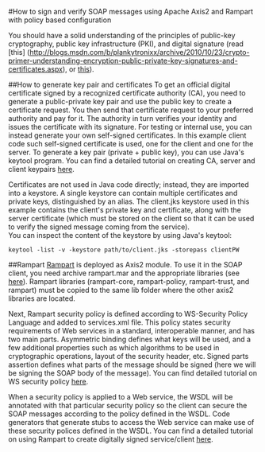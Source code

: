 #How to sign and verify SOAP messages using Apache Axis2 and Rampart with policy based configuration  

You should have a solid understanding of the principles of public-key cryptography, public key infrastructure (PKI), and digital signature (read [this] (http://blogs.msdn.com/b/plankytronixx/archive/2010/10/23/crypto-primer-understanding-encryption-public-private-key-signatures-and-certificates.aspx), or [this](http://wso2.com/library/1891/)). 

##How to generate key pair and certificates
To get an official digital certificate signed by a recognized certificate authority (CA), you need to generate a public-private key pair and use the public key to create a certificate request. You then send that certificate request to your preferred authority and pay for it. The authority in turn verifies your identity and issues the certificate with its signature.
For testing or internal use, you can instead generate your own self-signed certificates. In this example client code such self-signed certificate is used, one for the client and one for the server. To generate a key pair (private + public key),  you can use Java's keytool program. You can find a detailed tutorial on creating CA, server and client keypairs [here](http://wso2.com/library/174/).  

Certificates are not used in Java code directly; instead, they are imported into a keystore. A single keystore can contain multiple certificates and private keys, distinguished by an alias. The client.jks keystore used in this example contains the client's private key and certificate, along with the server certificate (which must be stored on the client so that it can be used to verify the signed message coming from the service).  
You can inspect the content of the keystore by using Java's keytool:  
```
keytool -list -v -keystore path/to/client.jks -storepass clientPW
```

##Rampart
[Rampart](http://axis.apache.org/axis2/java/rampart/) is deployed as Axis2 module. To use it in the SOAP client, you need archive rampart.mar and the appropriate libraries (see [here](http://axis.apache.org/axis2/java/rampart/download.html)). Rampart libraries (rampart-core, rampart-policy, rampart-trust, and rampart) must be copied to the same lib folder where the other axis2 libraries are located.  

Next, Rampart security policy is defined according to WS-Security Policy Language and added to services.xml file. This policy states security requirements of Web services in a standard, interoperable manner, and has two main parts. Asymmetric binding defines what keys will be used, and a few additional properties such as which algorithms to be used in cryptographic operations, layout of the security header, etc. Signed parts assertion defines what parts of the message should be signed (here we will be signing the SOAP body of the message). You can find detailed tutorial on WS security policy [here](http://wso2.com/library/3132/).  

When a security policy is applied to a Web service, the WSDL will be annotated with that particular security policy so the client can secure the SOAP messages according to the policy defined in the WSDL. Code generators that generate stubs to access the Web service can make use of these security polices defined in the WSDL.
You can find a detailed tutorial on using Rampart to create digitally signed service/client [here](http://wso2.com/library/3415/).

